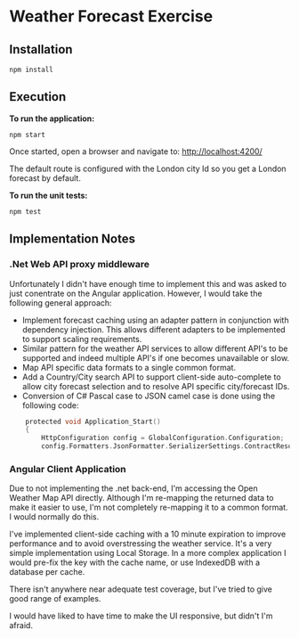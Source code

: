 # Weather Forecast Exercise

## Installation

`npm install`

## Execution

**To run the application:**

`npm start`

Once started, open a browser and navigate to: <http://localhost:4200/>

The default route is configured with the London city Id so you get a London forecast by default.

**To run the unit tests:**

`npm test`

## Implementation Notes

### .Net Web API proxy middleware

Unfortunately I didn't have enough time to implement this and was asked to just conentrate on the Angular application. However, I would take the following general approach:

+ Implement forecast caching using an adapter pattern in conjunction with dependency injection. This allows different adapters to be implemented to support scaling requirements.
+ Similar pattern for the weather API services to allow different API's to be supported and indeed multiple API's if one becomes unavailable or slow.
+ Map API specific data formats to a single common format.
+ Add a Country/City search API to support client-side auto-complete to allow city forecast selection and to resolve API specific city/forecast IDs.
+ Conversion of C# Pascal case to JSON camel case is done using the following code:

```C
	protected void Application_Start()
	{
		HttpConfiguration config = GlobalConfiguration.Configuration;
		config.Formatters.JsonFormatter.SerializerSettings.ContractResolver = new CamelCasePropertyNamesContractResolver();
```

### Angular Client Application

Due to not implementing the .net back-end, I'm accessing the Open Weather Map API directly. Although I'm re-mapping the returned data to make it easier to use, I'm not completely re-mapping it to a common format. I would normally do this.

I've implemented client-side caching with a 10 minute expiration to improve performance and to avoid overstressing the weather service. It's a very simple implementation using Local Storage. In a more complex application I would pre-fix the key with the cache name, or use IndexedDB with a database per cache.

There isn't anywhere near adequate test coverage, but I've tried to give good range of examples.

I would have liked to have time to make the UI responsive, but didn't I'm afraid.